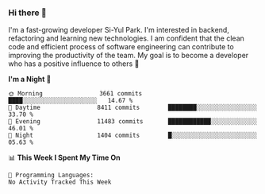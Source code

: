 ### Hi there 👋


I'm a fast-growing developer Si-Yul Park. I'm interested in backend, refactoring and learning new technologies. I am confident that the clean code and efficient process of software engineering can contribute to improving the productivity of the team. My goal is to become a developer who has a positive influence to others 🔭

<!--START_SECTION:waka-->
**I'm a Night 🦉** 

```text
🌞 Morning                3661 commits        ████░░░░░░░░░░░░░░░░░░░░░   14.67 % 
🌆 Daytime                8411 commits        ████████░░░░░░░░░░░░░░░░░   33.70 % 
🌃 Evening                11483 commits       ████████████░░░░░░░░░░░░░   46.01 % 
🌙 Night                  1404 commits        █░░░░░░░░░░░░░░░░░░░░░░░░   05.63 % 
```


📊 **This Week I Spent My Time On** 

```text
💬 Programming Languages: 
No Activity Tracked This Week
```


<!--END_SECTION:waka-->
